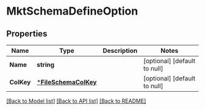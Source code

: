 # MktSchemaDefineOption

## Properties
Name | Type | Description | Notes
------------ | ------------- | ------------- | -------------
**Name** | **string** |  | [optional] [default to null]
**ColKey** | [***FileSchemaColKey**](FileSchemaColKey.md) |  | [optional] [default to null]

[[Back to Model list]](../README.md#documentation-for-models) [[Back to API list]](../README.md#documentation-for-api-endpoints) [[Back to README]](../README.md)


